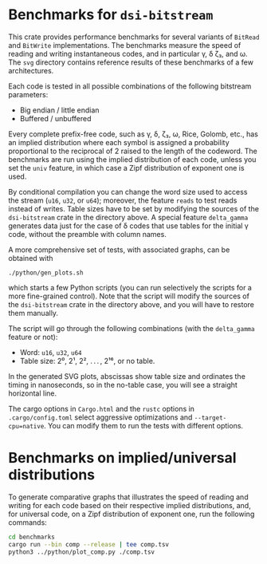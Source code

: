 # Benchmarks for `dsi-bitstream`

This crate provides performance benchmarks for several variants of `BitRead` and
`BitWrite` implementations. The benchmarks measure the speed of reading and
writing instantaneous codes, and in particular γ, δ ζ₃, and ω. The `svg`
directory contains reference results of these benchmarks of a few architectures.

Each code is tested in all possible combinations of the following bitstream
parameters:

- Big endian / little endian
- Buffered / unbuffered

Every complete prefix-free code, such as γ, δ, ζ₃, ω, Rice, Golomb, etc., has an
implied distribution where each symbol is assigned a probability proportional to
the reciprocal of 2 raised to the length of the codeword. The benchmarks
are run using the implied distribution of each code, unless you set the
`univ` feature, in which case a Zipf distribution of exponent one is used.

By conditional compilation you can change the word size used to access the
stream (`u16`, `u32`, or `u64`); moreover, the feature `reads` to test reads
instead of writes. Table sizes have to be set by modifying the sources of the
`dsi-bitstream` crate in the directory above. A special feature `delta_gamma`
generates data just for the case of δ codes that use tables for the initial γ
code, without the preamble with column names.

A more comprehensive set of tests, with associated graphs, can be obtained with

```shell
./python/gen_plots.sh
```

which starts a few Python scripts (you can run selectively the scripts
for a more fine-grained control). Note that the script will modify
the sources of the `dsi-bitstream` crate in the directory above, and
you will have to restore them manually.

The script will go through the following combinations (with the `delta_gamma`
feature or not):

- Word: `u16`, `u32`, `u64`
- Table size: 2⁰, 2¹, 2², . . . , 2¹⁶, or no table.

In the generated SVG plots, abscissas show table size and ordinates the timing
in nanoseconds, so in the no-table case, you will see a straight horizontal
line.

The cargo options in `Cargo.html` and the `rustc` options in `.cargo/config.toml`
select aggressive optimizations and `--target-cpu=native`. You can modify
them to run the tests with different options.

# Benchmarks on implied/universal distributions

To generate comparative graphs that illustrates the speed of reading and
writing for each code based on their respective implied distributions, and,
for universal code, on a Zipf distribution of exponent one, run
the following commands:

```bash
cd benchmarks
cargo run --bin comp --release | tee comp.tsv
python3 ../python/plot_comp.py ./comp.tsv
```
